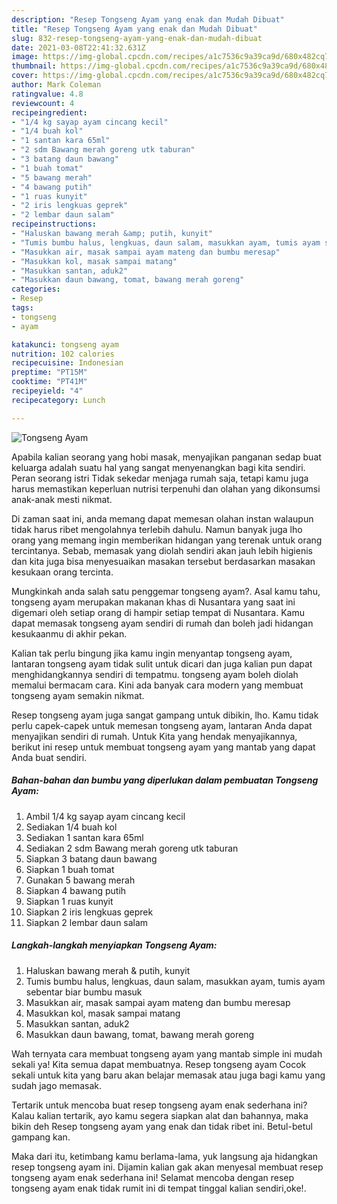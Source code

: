 ```yaml
---
description: "Resep Tongseng Ayam yang enak dan Mudah Dibuat"
title: "Resep Tongseng Ayam yang enak dan Mudah Dibuat"
slug: 832-resep-tongseng-ayam-yang-enak-dan-mudah-dibuat
date: 2021-03-08T22:41:32.631Z
image: https://img-global.cpcdn.com/recipes/a1c7536c9a39ca9d/680x482cq70/tongseng-ayam-foto-resep-utama.jpg
thumbnail: https://img-global.cpcdn.com/recipes/a1c7536c9a39ca9d/680x482cq70/tongseng-ayam-foto-resep-utama.jpg
cover: https://img-global.cpcdn.com/recipes/a1c7536c9a39ca9d/680x482cq70/tongseng-ayam-foto-resep-utama.jpg
author: Mark Coleman
ratingvalue: 4.8
reviewcount: 4
recipeingredient:
- "1/4 kg sayap ayam cincang kecil"
- "1/4 buah kol"
- "1 santan kara 65ml"
- "2 sdm Bawang merah goreng utk taburan"
- "3 batang daun bawang"
- "1 buah tomat"
- "5 bawang merah"
- "4 bawang putih"
- "1 ruas kunyit"
- "2 iris lengkuas geprek"
- "2 lembar daun salam"
recipeinstructions:
- "Haluskan bawang merah &amp; putih, kunyit"
- "Tumis bumbu halus, lengkuas, daun salam, masukkan ayam, tumis ayam sebentar biar bumbu masuk"
- "Masukkan air, masak sampai ayam mateng dan bumbu meresap"
- "Masukkan kol, masak sampai matang"
- "Masukkan santan, aduk2"
- "Masukkan daun bawang, tomat, bawang merah goreng"
categories:
- Resep
tags:
- tongseng
- ayam

katakunci: tongseng ayam 
nutrition: 102 calories
recipecuisine: Indonesian
preptime: "PT15M"
cooktime: "PT41M"
recipeyield: "4"
recipecategory: Lunch

---
```



![Tongseng Ayam](https://img-global.cpcdn.com/recipes/a1c7536c9a39ca9d/680x482cq70/tongseng-ayam-foto-resep-utama.jpg)

Apabila kalian seorang yang hobi masak, menyajikan panganan sedap buat keluarga adalah suatu hal yang sangat menyenangkan bagi kita sendiri. Peran seorang istri Tidak sekedar menjaga rumah saja, tetapi kamu juga harus memastikan keperluan nutrisi terpenuhi dan olahan yang dikonsumsi anak-anak mesti nikmat.

Di zaman  saat ini, anda memang dapat memesan olahan instan walaupun tidak harus ribet mengolahnya terlebih dahulu. Namun banyak juga lho orang yang memang ingin memberikan hidangan yang terenak untuk orang tercintanya. Sebab, memasak yang diolah sendiri akan jauh lebih higienis dan kita juga bisa menyesuaikan masakan tersebut berdasarkan masakan kesukaan orang tercinta. 



Mungkinkah anda salah satu penggemar tongseng ayam?. Asal kamu tahu, tongseng ayam merupakan makanan khas di Nusantara yang saat ini digemari oleh setiap orang di hampir setiap tempat di Nusantara. Kamu dapat memasak tongseng ayam sendiri di rumah dan boleh jadi hidangan kesukaanmu di akhir pekan.

Kalian tak perlu bingung jika kamu ingin menyantap tongseng ayam, lantaran tongseng ayam tidak sulit untuk dicari dan juga kalian pun dapat menghidangkannya sendiri di tempatmu. tongseng ayam boleh diolah memalui bermacam cara. Kini ada banyak cara modern yang membuat tongseng ayam semakin nikmat.

Resep tongseng ayam juga sangat gampang untuk dibikin, lho. Kamu tidak perlu capek-capek untuk memesan tongseng ayam, lantaran Anda dapat menyajikan sendiri di rumah. Untuk Kita yang hendak menyajikannya, berikut ini resep untuk membuat tongseng ayam yang mantab yang dapat Anda buat sendiri.

<!--inarticleads1-->

##### Bahan-bahan dan bumbu yang diperlukan dalam pembuatan Tongseng Ayam:

1. Ambil 1/4 kg sayap ayam cincang kecil
1. Sediakan 1/4 buah kol
1. Sediakan 1 santan kara 65ml
1. Sediakan 2 sdm Bawang merah goreng utk taburan
1. Siapkan 3 batang daun bawang
1. Siapkan 1 buah tomat
1. Gunakan 5 bawang merah
1. Siapkan 4 bawang putih
1. Siapkan 1 ruas kunyit
1. Siapkan 2 iris lengkuas geprek
1. Siapkan 2 lembar daun salam




<!--inarticleads2-->

##### Langkah-langkah menyiapkan Tongseng Ayam:

1. Haluskan bawang merah &amp; putih, kunyit
1. Tumis bumbu halus, lengkuas, daun salam, masukkan ayam, tumis ayam sebentar biar bumbu masuk
1. Masukkan air, masak sampai ayam mateng dan bumbu meresap
1. Masukkan kol, masak sampai matang
1. Masukkan santan, aduk2
1. Masukkan daun bawang, tomat, bawang merah goreng




Wah ternyata cara membuat tongseng ayam yang mantab simple ini mudah sekali ya! Kita semua dapat membuatnya. Resep tongseng ayam Cocok sekali untuk kita yang baru akan belajar memasak atau juga bagi kamu yang sudah jago memasak.

Tertarik untuk mencoba buat resep tongseng ayam enak sederhana ini? Kalau kalian tertarik, ayo kamu segera siapkan alat dan bahannya, maka bikin deh Resep tongseng ayam yang enak dan tidak ribet ini. Betul-betul gampang kan. 

Maka dari itu, ketimbang kamu berlama-lama, yuk langsung aja hidangkan resep tongseng ayam ini. Dijamin kalian gak akan menyesal membuat resep tongseng ayam enak sederhana ini! Selamat mencoba dengan resep tongseng ayam enak tidak rumit ini di tempat tinggal kalian sendiri,oke!.

